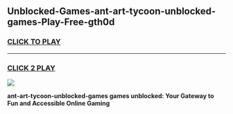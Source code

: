 
## Unblocked-Games-ant-art-tycoon-unblocked-games-Play-Free-gth0d
<h3>
<a href="https://premium76.site?title=ant-art-tycoon-unblocked-games&ref=10A">CLICK TO PLAY</a></h3>
<hr>

<h3>
<a href="https://premium76.site?title=ant-art-tycoon-unblocked-games&ref=10A">CLICK 2 PLAY</a>
  
</h3>

<a href="https://premium76.site?title=ant-art-tycoon-unblocked-games&ref=10A"><img src="https://clearcache.store/games.png"></a>


**ant-art-tycoon-unblocked-games games unblocked: Your Gateway to Fun and Accessible Online Gaming**
